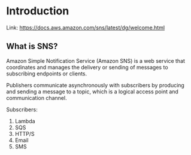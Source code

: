 # Introduction
Link: https://docs.aws.amazon.com/sns/latest/dg/welcome.html

## What is SNS?
Amazon Simple Notification Service (Amazon SNS) is a web service that 
coordinates and manages the delivery or sending of messages to subscribing endpoints or clients. 

Publishers communicate asynchronously with subscribers by producing and sending a message to a topic, 
which is a logical access point and communication channel.

Subscribers:
1. Lambda
2. SQS
3. HTTP/S
4. Email
5. SMS
